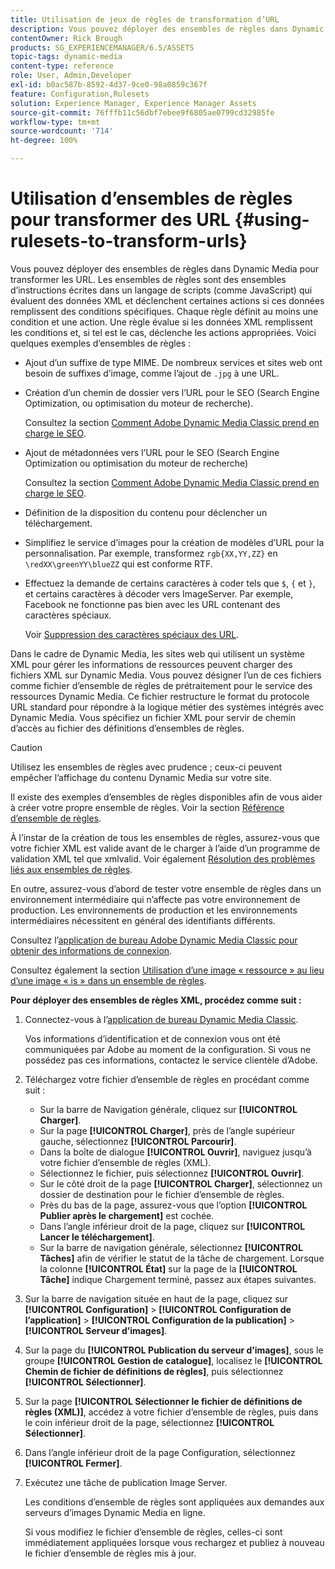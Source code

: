 ```yaml
---
title: Utilisation de jeux de règles de transformation d’URL
description: Vous pouvez déployer des ensembles de règles dans Dynamic Media pour transformer les URL. Les ensembles de règles sont des ensembles d’instructions écrites dans un langage de scripts (comme JavaScript) qui évaluent des données XML et déclenchent certaines actions si ces données remplissent des conditions spécifiques.
contentOwner: Rick Brough
products: SG_EXPERIENCEMANAGER/6.5/ASSETS
topic-tags: dynamic-media
content-type: reference
role: User, Admin,Developer
exl-id: b0ac587b-8592-4d37-9ce0-98a0859c367f
feature: Configuration,Rulesets
solution: Experience Manager, Experience Manager Assets
source-git-commit: 76fffb11c56dbf7ebee9f6805ae0799cd32985fe
workflow-type: tm+mt
source-wordcount: '714'
ht-degree: 100%

---
```


# Utilisation d’ensembles de règles pour transformer des URL {#using-rulesets-to-transform-urls}

Vous pouvez déployer des ensembles de règles dans Dynamic Media pour transformer les URL. Les ensembles de règles sont des ensembles d’instructions écrites dans un langage de scripts (comme JavaScript) qui évaluent des données XML et déclenchent certaines actions si ces données remplissent des conditions spécifiques. Chaque règle définit au moins une condition et une action. Une règle évalue si les données XML remplissent les conditions et, si tel est le cas, déclenche les actions appropriées. Voici quelques exemples d’ensembles de règles :

* Ajout d’un suffixe de type MIME. De nombreux services et sites web ont besoin de suffixes d’image, comme l’ajout de `.jpg` à une URL.
* Création d’un chemin de dossier vers l’URL pour le SEO (Search Engine Optimization, ou optimisation du moteur de recherche).

  Consultez la section [Comment Adobe Dynamic Media Classic prend en charge le SEO](/help/assets/assets/s7_seo.pdf).

* Ajout de métadonnées vers l’URL pour le SEO (Search Engine Optimization ou optimisation du moteur de recherche)

  Consultez la section [Comment Adobe Dynamic Media Classic prend en charge le SEO](/help/assets/assets/s7_seo.pdf).

* Définition de la disposition du contenu pour déclencher un téléchargement.
* Simplifiez le service d’images pour la création de modèles d’URL pour la personnalisation. Par exemple, transformez `rgb{XX,YY,ZZ}` en `\redXX\greenYY\blueZZ` qui est conforme RTF.

* Effectuez la demande de certains caractères à coder tels que `$`, `{` et `}`, et certains caractères à décoder vers ImageServer. Par exemple, Facebook ne fonctionne pas bien avec les URL contenant des caractères spéciaux.

  Voir [Suppression des caractères spéciaux des URL](https://helpx.adobe.com/fr/experience-manager/scene7/kb/base/scene7-rulesets/remove-special-characters-urls.html).

Dans le cadre de Dynamic Media, les sites web qui utilisent un système XML pour gérer les informations de ressources peuvent charger des fichiers XML sur Dynamic Media. Vous pouvez désigner l’un de ces fichiers comme fichier d’ensemble de règles de prétraitement pour le service des ressources Dynamic Media. Ce fichier restructure le format du protocole URL standard pour répondre à la logique métier des systèmes intégrés avec Dynamic Media. Vous spécifiez un fichier XML pour servir de chemin d’accès au fichier des définitions d’ensembles de règles.

>[!CAUTION]
>
>Utilisez les ensembles de règles avec prudence ; ceux-ci peuvent empêcher l’affichage du contenu Dynamic Media sur votre site.

Il existe des exemples d’ensembles de règles disponibles afin de vous aider à créer votre propre ensemble de règles.
Voir la section [Référence d’ensemble de règles](https://experienceleague.adobe.com/docs/dynamic-media-developer-resources/image-serving-api/image-serving-api/rule-set-reference/c-rule-set-reference.html?lang=fr).

À l’instar de la création de tous les ensembles de règles, assurez-vous que votre fichier XML est valide avant de le charger à l’aide d’un programme de validation XML tel que xmlvalid.
Voir également [Résolution des problèmes liés aux ensembles de règles](https://helpx.adobe.com/fr/experience-manager/scene7/kb/base/scene7-rulesets/scene7-ruleset-troubleshooting.html).

En outre, assurez-vous d’abord de tester votre ensemble de règles dans un environnement intermédiaire qui n’affecte pas votre environnement de production.
Les environnements de production et les environnements intermédiaires nécessitent en général des identifiants différents.

Consultez l’[application de bureau Adobe Dynamic Media Classic pour obtenir des informations de connexion](https://experienceleague.adobe.com/docs/dynamic-media-classic/using/getting-started/signing-out.html?lang=fr#sign-in-dmc-app).

<!-- OBSOLETE INFORMATION * **NA staging environment** login page: [https://s7sps1-staging.scene7.com/IpsWeb/](https://s7sps1-staging.scene7.com/IpsWeb/)
* **EMEA staging environment** login page: [https://s7sps3-staging.scene7.com/IpsWeb/](https://s7sps3-staging.scene7.com/IpsWeb/)
* **JAPAC staging environment** login page: [https://s7sps5-staging.scene7.com/IpsWeb/](https://s7sps5-staging.scene7.com/IpsWeb/) -->

Consultez également la section [Utilisation d’une image « ressource » au lieu d’une image « is » dans un ensemble de règles](https://helpx.adobe.com/fr/experience-manager/scene7/kb/base/scene7-rulesets/ruleset-asset-instead-image.html).

**Pour déployer des ensembles de règles XML, procédez comme suit :**

1. Connectez-vous à l’[application de bureau Dynamic Media Classic](https://experienceleague.adobe.com/docs/dynamic-media-classic/using/getting-started/signing-out.html?lang=fr#sign-in-dmc-app).

   Vos informations d’identification et de connexion vous ont été communiquées par Adobe au moment de la configuration. Si vous ne possédez pas ces informations, contactez le service clientèle d’Adobe.

1. Téléchargez votre fichier d’ensemble de règles en procédant comme suit :

   * Sur la barre de Navigation générale, cliquez sur **[!UICONTROL Charger]**.
   * Sur la page **[!UICONTROL Charger]**, près de l’angle supérieur gauche, sélectionnez **[!UICONTROL Parcourir]**.
   * Dans la boîte de dialogue **[!UICONTROL Ouvrir]**, naviguez jusqu’à votre fichier d’ensemble de règles (XML).
   * Sélectionnez le fichier, puis sélectionnez **[!UICONTROL Ouvrir]**.
   * Sur le côté droit de la page **[!UICONTROL Charger]**, sélectionnez un dossier de destination pour le fichier d’ensemble de règles.
   * Près du bas de la page, assurez-vous que l’option **[!UICONTROL Publier après le chargement]** est cochée.
   * Dans l’angle inférieur droit de la page, cliquez sur **[!UICONTROL Lancer le téléchargement]**.
   * Sur la barre de navigation générale, sélectionnez **[!UICONTROL Tâches]** afin de vérifier le statut de la tâche de chargement. Lorsque la colonne **[!UICONTROL État]** sur la page de la **[!UICONTROL Tâche]** indique Chargement terminé, passez aux étapes suivantes.

1. Sur la barre de navigation située en haut de la page, cliquez sur **[!UICONTROL Configuration]** > **[!UICONTROL Configuration de l’application]** > **[!UICONTROL Configuration de la publication]** > **[!UICONTROL Serveur d’images]**.
1. Sur la page du **[!UICONTROL Publication du serveur d’images]**, sous le groupe **[!UICONTROL Gestion de catalogue]**, localisez le **[!UICONTROL Chemin de fichier de définitions de règles]**, puis sélectionnez **[!UICONTROL Sélectionner]**.
1. Sur la page **[!UICONTROL Sélectionner le fichier de définitions de règles (XML)]**, accédez à votre fichier d’ensemble de règles, puis dans le coin inférieur droit de la page, sélectionnez **[!UICONTROL Sélectionner]**.
1. Dans l’angle inférieur droit de la page Configuration, sélectionnez **[!UICONTROL Fermer]**.
1. Exécutez une tâche de publication Image Server.

   Les conditions d’ensemble de règles sont appliquées aux demandes aux serveurs d’images Dynamic Media en ligne.

   Si vous modifiez le fichier d’ensemble de règles, celles-ci sont immédiatement appliquées lorsque vous rechargez et publiez à nouveau le fichier d’ensemble de règles mis à jour.
